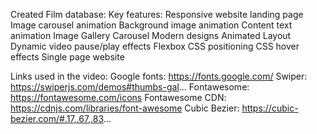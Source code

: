Created Film database:
Key features:
Responsive website landing page
Image carousel animation
Background image animation
Content text animation
Image Gallery Carousel
Modern designs
Animated Layout
Dynamic video pause/play effects
Flexbox
CSS positioning
CSS hover effects
Single page website

Links used in the video:
Google fonts: https://fonts.google.com/
Swiper: https://swiperjs.com/demos#thumbs-gal...
Fontawesome: https://fontawesome.com/icons
Fontawesome CDN: https://cdnjs.com/libraries/font-awesome
Cubic Bezier: https://cubic-bezier.com/#.17,.67,.83...
